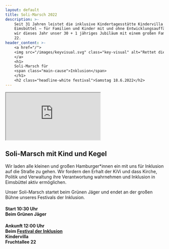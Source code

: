 ```yaml
---
layout: default
title: Soli-Marsch 2022
description: >-
    Seit 31 Jahren leistet die inklusive Kindertagesstätte Kindervilla Fruchtallee wertvolle Arbeit im Stadtteil
    Eimsbüttel – für Familien und Kinder mit und ohne Entwicklungsauffälligkeiten. Pandemie-bedingt verschoben feiern
    wir dieses Jahr unser 30 + 1 jähriges Jubiläum mit einem großen Familienfest rund um unsere Kita in der Fruchtallee
    22.
header_content: >-
    <a href="/">
    <img src="/images/keyvisual.svg" class="key-visual" alt="Rettet die KiVi, Dino mit Kindern">
    </a>
    <h1>
    Soli-Marsch für
    <span class="main-cause">Inklusion</span>
    </h1>
    <h2 class="headline-white festival">Samstag 18.6.2022</h2>
---
```

<iframe class="video-frame" src="https://www.youtube-nocookie.com/embed/gc656CUaofM?rel=0" title="Demonstration Inklusion statt Verdrängung" allow="accelerometer; autoplay; clipboard-write; encrypted-media; gyroscope; picture-in-picture" allowfullscreen=""></iframe>

## Soli-Marsch mit Kind und Kegel

<p class="p-important">
Wir laden alle kleinen und großen Hamburger*innen ein mit uns für Inklusion auf die Straße zu gehen. Wir fordern den Erhalt der KiVi und dass Kirche, Politik und Verwaltung ihre Verantwortung wahrnehmen und Inklusion in Eimsbüttel aktiv ermöglichen.
</p>

<p class="p-important">
Unser Soli-Marsch startet beim Grünen Jäger und endet an der großen Bühne unseres Festivals der Inklusion.
</p>

<h4>
<span class="headline-black">Start 10:30 Uhr</span>
<br/>
<span class="headline-black">Beim Grünen Jäger</span>
</h4>
<h4>
<span class="headline-black">Ankunft 12:00 Uhr</span>
<br/>
<span class="headline-black">Beim <a href="/events/2022-06-18-festival-der-inklusion.html">Festival der Inklusion</a></span>
<br/>
<span class="headline-black">Kindervilla</span>
<br/>
<span class="headline-black">Fruchtallee 22</span>
</h4>
